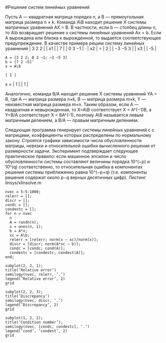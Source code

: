 #Решение систем линейных уравнений

Пусть A — квадратная матрица порядка n, а B — прямоугольная матрица размера n × k. Команда A\B находит решение X системы матричных уравнений AX = B. В частности, если b — столбец длины n, то A\b возвращает решение x системы линейных уравнений Ax = b. Если A вырождена или близка к вырожденной, то выдается соответствующее предупреждение. В качестве примера решим систему линейных уравнений 
|  3    2    2 |   | x1 |   |  7 |
|  0    3   −1 | · | x2 | = |  2 |
| −3   −5    3 |   | x3 |   | -5 |

```
A = [3 2 2; 0 3 −1; −3 −5 3] 
b = [7 2 −5]’ 
x = A\b
```
    | 1 |
x = | 1 |
    | 1 |

Аналогично, команда B/A находит решение X системы уравнений YA = B, где A — матрица размера n×k, B — матрица размера m×k, Y — неизвестная матрица размера m×n. 
Таким образом, если A — квадратная и невырожденная, то X=A\B соответствует X = A^(−1)B, а Y=B/A соответствует X = BA^(-1), поэтому A\B называется левым матричным делением, а B/A — правым матричным делением. 

Следующая программа генерирует системы линейных уравнений с с матрицами, коэффициенты которых распределены по нормальному закону. Строятся графики зависимости числа обусловленности матрицы, невязки и относительной ошибки вычисленного решения от размерности задачи. Эксперимент подтверждает следующее практическое правило: если машинное эпсилон и число обусловленности системы составляют величины порядка 10^(−p) и 10^(q) соответственно, то относительная ошибка в компонентах решения системы приближенно равна 10^(−p+q) (т.е. компоненты решения содержат около p−q верных десятичных цифр). 
Листинг linsys/xlinsolve.m
```
nvec = 5:5:1000; 
relerr = []; 
discr = []; 
condc = []; 
condestc = [];
for n = nvec 
  n
  A = randn(n);
  x = ones(n, 1);
  b = A*x;
  xc = A\b; 
  relerr = [relerr; norm(x − xc)/norm(x)];
  discr = [discr; norm(A*xc − b)];
  condc = [condc; cond(A)]; 
  condestc = [condestc; condest(A)]; 
end;

subplot(2, 2, 1); 
title(’Relative error’) 
semilogy(nvec, relerr, ’.’) 
legend(’Relative error’, 2) 
grid

subplot(2, 2, 3);
title(’Discrepancy’) 
semilogy(nvec, discr, ’.’)
legend(’Discrepancy’, 2)
grid

subplot(1, 2, 2);
title(’Condition number’);
semilogy(nvec, [condc, condestc], ’.’)
legend(’cond’, ’condest’, 2)
grid
```
